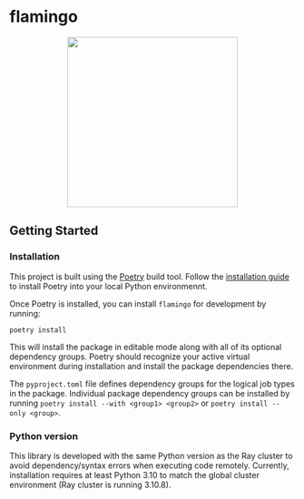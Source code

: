 # flamingo

<p align="center">
    <img src="https://github.com/mozilla-ai/flamingo/blob/main/assets/flamingo.png" width="300">
</p>

## Getting Started

### Installation

This project is built using the [Poetry](https://python-poetry.org/docs/) build tool.
Follow the [installation guide](https://python-poetry.org/docs/#installation)
to install Poetry into your local Python environmennt.

Once Poetry is installed, you can install `flamingo` for development by running:

```
poetry install
```

This will install the package in editable mode along with all of its optional dependency groups.
Poetry should recognize your active virtual environment during installation
and install the package dependencies there.

The `pyproject.toml` file defines dependency groups for the logical job types in the package.
Individual package dependency groups can be installed by running 
`poetry install --with <group1> <group2>` or `poetry install --only <group>`.

### Python version

This library is developed with the same Python version as the Ray cluster
to avoid dependency/syntax errors when executing code remotely.
Currently, installation requires at least Python 3.10 to match the global
cluster environment (Ray cluster is running 3.10.8).

